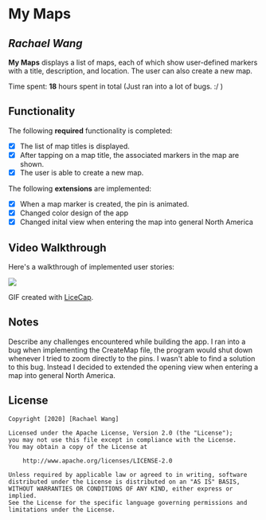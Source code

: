 # My Maps 

## *Rachael Wang*

**My Maps** displays a list of maps, each of which show user-defined markers with a title, description, and location. The user can also create a new map. 

Time spent: **18** hours spent in total  (Just ran into a lot of bugs. :/ ) 

## Functionality 

The following **required** functionality is completed:

* [X] The list of map titles is displayed.
* [X] After tapping on a map title, the associated markers in the map are shown.
* [X] The user is able to create a new map.

The following **extensions** are implemented:

* [X] When a map marker is created, the pin is animated.
* [X] Changed color design of the app
* [X] Changed inital view when entering the map into general North America

## Video Walkthrough

Here's a walkthrough of implemented user stories:

<img src = "https://imgur.com/Vq49JkJ">

GIF created with [LiceCap](http://www.cockos.com/licecap/).

## Notes

Describe any challenges encountered while building the app.
I ran into a bug when implementing the CreateMap file, the program would shut down whenever I tried to zoom directly to the pins. I wasn't able to find a solution to this bug. Instead I decided to extended the opening view when entering a map into general North America. 

## License

    Copyright [2020] [Rachael Wang]

    Licensed under the Apache License, Version 2.0 (the "License");
    you may not use this file except in compliance with the License.
    You may obtain a copy of the License at

        http://www.apache.org/licenses/LICENSE-2.0

    Unless required by applicable law or agreed to in writing, software
    distributed under the License is distributed on an "AS IS" BASIS,
    WITHOUT WARRANTIES OR CONDITIONS OF ANY KIND, either express or implied.
    See the License for the specific language governing permissions and
    limitations under the License.
